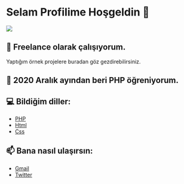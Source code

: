 # Selam Profilime Hoşgeldin 👋


![](https://komarev.com/ghpvc/?username=baradielbenimulan&color=ff69b4&style=plastic)

## 🔭 Freelance olarak çalışıyorum.
Yaptığım örnek projelere buradan göz gezdirebilirsiniz.
## 🌱 2020 Aralık ayından beri PHP öğreniyorum.
## 💻 Bildiğim diller:
* [PHP](https://www.php.net)
* [Html](https://html.com/)
* [Css](https://html.com/)

## 📫 Bana nasıl ulaşırsın:

* [Gmail](bekekgaj@gmail.com)
* [Twitter](https://www.twitter.com/samilservet)

<!--
**baradielbenimulan/baradielbenimulan** is a ✨ _special_ ✨ repository because its `README.md` (this file) appears on your GitHub profile.

Here are some ideas to get you started:


- 👯 I’m looking to collaborate on ...
- 🤔 I’m looking for help with ...
- 💬 Ask me about ...
 ...
- 😄 Pronouns: ...
- ⚡ Fun fact: ...
-->
